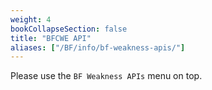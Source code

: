 ```yaml
---
weight: 4
bookCollapseSection: false
title: "BFCWE API"
aliases: ["/BF/info/bf-weakness-apis/"]
---
```


<!-- Google tag (gtag.js) -->
<script async src="https://www.googletagmanager.com/gtag/js?id=G-PJ364XPP9F"></script>
<script>
  window.dataLayer = window.dataLayer || [];
  function gtag(){dataLayer.push(arguments);}
  gtag('js', new Date());

  gtag('config', 'G-PJ364XPP9F');
</script>

Please use the `BF Weakness APIs` menu on top.